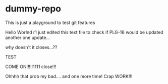dummy-repo
==========

This is just a playground to test git features

Hello Worlnd r1
just edited this text file to check if PLG-16 would be updated
another one update...

why doesn't it closes...??

TEST

COME ON!!!!!1111 close!!!

Ohhhh that prob my bad.... and one more time!
Crap
WORK!!!
